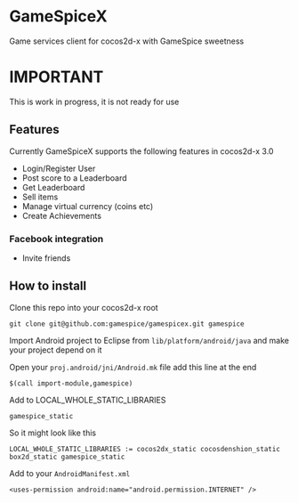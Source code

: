GameSpiceX
==========

Game services client for cocos2d-x with GameSpice sweetness

# IMPORTANT

This is work in progress, it is not ready for use

## Features

Currently GameSpiceX supports the following features in cocos2d-x 3.0

* Login/Register User
* Post score to a Leaderboard
* Get Leaderboard
* Sell items
* Manage virtual currency (coins etc)
* Create Achievements

### Facebook integration

* Invite friends

## How to install

Clone this repo into your cocos2d-x root

    git clone git@github.com:gamespice/gamespicex.git gamespice

Import Android project to Eclipse from ``lib/platform/android/java`` and make your project depend on it

Open your ``proj.android/jni/Android.mk`` file add this line at the end

    $(call import-module,gamespice) 

Add to LOCAL_WHOLE_STATIC_LIBRARIES

    gamespice_static

So it might look like this
    
    LOCAL_WHOLE_STATIC_LIBRARIES := cocos2dx_static cocosdenshion_static box2d_static gamespice_static

Add to your ``AndroidManifest.xml``

    <uses-permission android:name="android.permission.INTERNET" />
